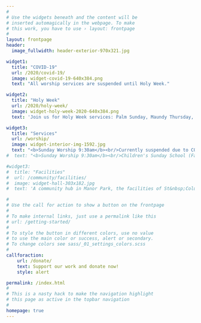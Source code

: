 ```yaml
---
#
# Use the widgets beneath and the content will be
# inserted automagically in the webpage. To make
# this work, you have to use › layout: frontpage
#
layout: frontpage
header:
  image_fullwidth: header-exterior-970x321.jpg

widget1:
  title: "COVID-19"
  url: /2020/covid-19/
  image: widget-covid-19-640x384.png
  text: "All worship services are suspended until Holy Week."

widget2:
  title: "Holy Week"
  url: /2020/holy-week/
  image: widget-holy-week-2020-640x384.png
  text: 'Join us for Holy Week services: Palm Sunday, Maundy Thursday, Good Friday and the Easter Sunday celebration.'

widget3:
  title: "Services"
  url: /worship/
  image: widget-interior-img-1592.jpg
  text: "<b>Sunday Worship 9:30am</b><br/>Currently suspended due to COVID-19."
#  text: "<b>Sunday Worship 9:30am</b><br/>Children's Sunday School (Fall through Spring)"

#widget3:
#  title: "Facilities"
#  url: /community/facilities/
#  image: widget-hall-303x182.jpg
#  text: 'A community hub in Manor Park, the facilities of St&nbsp;Columba are used by various groups throughout the week, and on weekends by individuals for special occasions such as birthday or anniversary parties.  If you have an event or meeting, one of the church halls may be a perfect fit for your needs.'

#
# Use the call for action to show a button on the frontpage
#
# To make internal links, just use a permalink like this
# url: /getting-started/
#
# To style the button in different colors, use no value
# to use the main color or success, alert or secondary.
# To change colors see sass/_01_settings_colors.scss
#
callforaction:
    url: /donate/
    text: Support our work and donate now!
    style: alert

permalink: /index.html
#
# This is a nasty hack to make the navigation highlight
# this page as active in the topbar navigation
#
homepage: true
---
```

